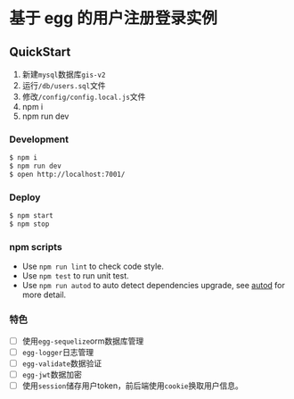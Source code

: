 # 基于 egg 的用户注册登录实例



## QuickStart
1. 新建`mysql`数据库`gis-v2`
2. 运行`/db/users.sql`文件
3. 修改`/config/config.local.js`文件
4. npm i
5. npm run dev

### Development

```bash
$ npm i
$ npm run dev
$ open http://localhost:7001/
```

### Deploy

```bash
$ npm start
$ npm stop
```

### npm scripts

- Use `npm run lint` to check code style.
- Use `npm test` to run unit test.
- Use `npm run autod` to auto detect dependencies upgrade, see [autod](https://www.npmjs.com/package/autod) for more detail.


[egg]: https://eggjs.org

### 特色
- [ ] 使用`egg-sequelize`orm数据库管理
- [ ] `egg-logger`日志管理
- [ ] `egg-validate`数据验证
- [ ] `egg-jwt`数据加密
- [ ] 使用`session`储存用户token，前后端使用`cookie`换取用户信息。
